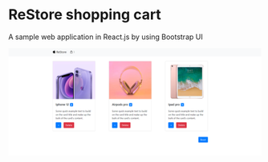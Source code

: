 # ReStore shopping cart
A sample web application in React.js by using Bootstrap UI

<img src="https://github.com/MarySargsyan/ReStoreShopingCart/blob/master/ReStore.jpg?raw=true">
